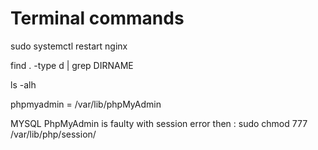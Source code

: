 # Terminal commands

sudo systemctl restart nginx

find . -type d | grep DIRNAME

ls -alh

phpmyadmin = /var/lib/phpMyAdmin

MYSQL PhpMyAdmin is faulty with session error then : sudo chmod 777 /var/lib/php/session/

